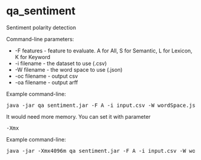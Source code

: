 # qa_sentiment
Sentiment polarity detection

Command-line parameters:
<ul>
<li>-F features - feature to evaluate. A for All, S for Semantic, L for Lexicon, K for Keyword</li>
<li>-i filename - the dataset to use (.csv)</li>
<li>-W filename - the word space to use (.json)</li>
<li>-oc filename - output csv </li>
<li>-oa filename - output arff</li>
</ul>

Example command-line:
<pre>
java -jar qa_sentiment.jar -F A -i input.csv -W wordSpace.json -oc output.csv -oa output.arff
</pre>

It would need more memory. You can set it with parameter <pre>-Xmx</pre>  

Example command-line:
<pre>
java -jar -Xmx4096m qa_sentiment.jar -F A -i input.csv -W wordSpace.json -oc output.csv -oa output.arff
</pre>
